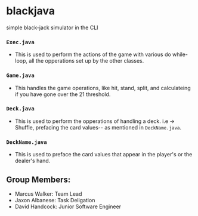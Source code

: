 # blackjava
 simple black-jack simulator in the CLI

### `Exec.java`
- This is used to perform the actions of the game with various do while-loop, all the opperations set up by the other classes.

### `Game.java`
- This handles the game operations, like hit, stand, split, and calculateing if you have gone over the 21 threshold.

### `Deck.java`
- This is used to perform the opperations of handling a deck. i.e -> Shuffle, prefacing the card values-- as mentioned in `DeckName.java`.

### `DeckName.java`
- This is used to preface the card values that appear in the player's or the dealer's hand.


## Group Members:
- Marcus Walker: Team Lead
- Jaxon Albanese: Task Deligation
- David Handcock: Junior Software Engineer
